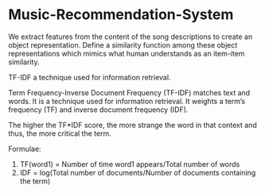 # Music-Recommendation-System

We extract features from the content of the song descriptions to create an object representation. Define a similarity function among these object representations which mimics what human understands as an item-item similarity.

TF-IDF a technique used for information retrieval.

Term Frequency-Inverse Document Frequency (TF-IDF) matches text and words. It is a technique used for information retrieval. It weights a term’s frequency (TF) and inverse document frequency (IDF).

The higher the TF*IDF score, the more strange the word in that context and thus, the more critical the term.

Formulae:
1. TF(word1) = Number of time word1 appears/Total number of words
2. IDF = log(Total number of documents/Number of documents containing the term)
